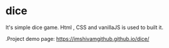 # dice
It's simple dice game. Html , CSS and vanillaJS is used to built it.

.Project demo page: https://imshivamgithub.github.io/dice/
